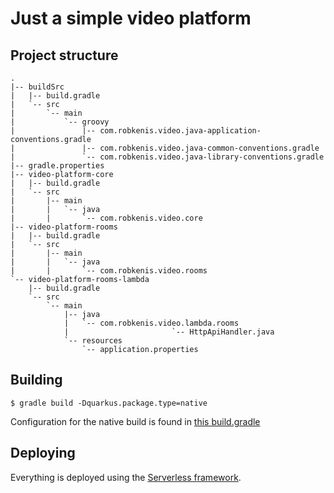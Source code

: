 # Just a simple video platform

## Project structure

```shell
.
|-- buildSrc
|   |-- build.gradle
|   `-- src
|       `-- main
|           `-- groovy
|               |-- com.robkenis.video.java-application-conventions.gradle
|               |-- com.robkenis.video.java-common-conventions.gradle
|               `-- com.robkenis.video.java-library-conventions.gradle
|-- gradle.properties
|-- video-platform-core
|   |-- build.gradle
|   `-- src
|       |-- main
|       |   `-- java
|       |       `-- com.robkenis.video.core
|-- video-platform-rooms
|   |-- build.gradle
|   `-- src
|       |-- main
|       |   `-- java
|       |       `-- com.robkenis.video.rooms
`-- video-platform-rooms-lambda
    |-- build.gradle
    `-- src
        `-- main
            |-- java
            |   `-- com.robkenis.video.lambda.rooms
            |                       `-- HttpApiHandler.java
            `-- resources
                `-- application.properties
```

## Building

```shell
$ gradle build -Dquarkus.package.type=native 
```

Configuration for the native build is found in [this build.gradle](video-platform-rooms-lambda/build.gradle)

## Deploying

Everything is deployed using the [Serverless framework](https://www.serverless.com/).
